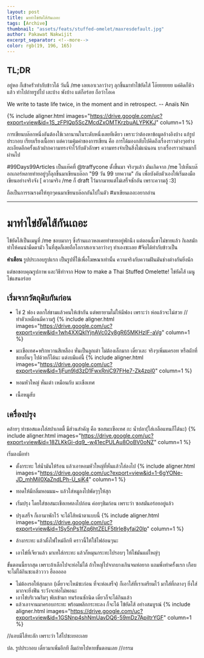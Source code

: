 ```yaml
---
layout: post
title: มาทำไข่ยัดไส้กันเถอะ 
tags: [Archive]
thumbnail: "assets/feats/stuffed-omelet/maxresdefault.jpg"
author: Pakawat Nakwijit
excerpt_separator: <!--more-->
color: rgb(19, 196, 165)
---
```


## TL;DR

อยู่หอ ก็เข้าครัวทำกับข้าวได้ วันนี้ /me เลยเอาเวลาว่างๆ ลุกขึ้นมาทำไข้ยัดไส้ โอ๊ยยยยยย แค่คิดก็หิวแล้ว ทำไปถ่ายรูปไป เละบ้าง พังบ้าง แต่ก็อร่อย ถือว่าโอเค
<!--more-->

<div class="blockquote">
We write to taste life twice, in the moment and in retrospect.
-- Anaïs Nin</div>

{% include aligner.html images="https://drive.google.com/uc?export=view&id=1S_zFPlQp5ScZMcdZxOMTKrzbuALYPKKJ" column=1 %}

การเขียนบล๊อกหนึ่งอันต้องใช้เวลานานในระดับหนึ่งเลยทีเดียว เพราะว่าต้องหาข้อมูลอ้างอิงบ้าง แก้รูปประกอบ เรียบเรียงเนื้อหา แต่ความคุ้มค่าของการเขียน คือ การได้มองกลับไปคิดถึงเรื่องราวต่างๆอย่างละเอียดอีกครั้งแล้วฝากความทรงจำไว้กับตัวอักษร ความทรงจำเป็นสิ่งไม่แน่นอน บางเรื่องราวผ่านมาก็ผ่านไป

<span class="tag-en">#99Days99Articles</span> เป็นแท๊คที่ @traffycone ตั้งขึ้นมา จริงๆแล้ว มันเกิดจาก /me ไปเห็นบล๊อกเกอร์หลายท่ายอยู่ๆก็ลุกขึ้นมาเขียนบล๊อก "99 วัน 99 บทความ" กัน เพื่อบังคับตัวเองให้เริ่มลงมือเขียนอย่างจริงจัง [ ความจริง /me ก็ draft ไว้มากมายแต่ไม่เสร็จซักอัน เพราะความอู้ :3]

ถือเป็นการรณรงค์ให้ทุกๆคนมาเขียนบล๊อกกันไปในตัว <span class="tag-en">#มาเขียนเถอะอยากอ่าน</span>

----------------

# มาทำไข่ยัดไส้กันเถอะ

ไข้ยัดไส้เป็นเมนูที่ /me ชอบมากๆ ซึ่งร้านแถวหอเคยทำขายอยู่พักนึง แต่ตอนนี้เขาไม่ขายแล้ว กิเลสมักทำให้คนน่ามืดตามัว ในที่สุดก็เลยถือโอกาสเอาเวลาว่างๆ ทำเองซะเลย <span class="tag-en">#จีบได้ทำกับข้าวเป็น</span>

**คำเตือน** รูปประกอบรูปแรก เป็นรูปที่ใช้เพื่อโฆษณาเท่านั้น ความจริงกับความฝันมันช่างต่างกันยิ่งนัก

แต่ขอขอบคุณรูปภาพ และวิธีทำจาก How to make a Thai Stuffed Omelette! ไข่ยัดไส้ เมนูไข่แสนอร่อย

## เริ่มจากวัตถุดิบกันก่อน
* ไข่ 2 ฟอง ตอกใส่ชามแล้วคนให้เข้ากัน แต่พยายามไม่ให้มีฟอง เพราะว่า ห่อแล้วจะไม่สวย //ทำตัวเหมือนมีความรู้
{% include aligner.html images="https://drive.google.com/uc?export=view&id=1wh4XXQklYjnAVc02y8gR65MKHzIF-aVg" column=1 %}

* มะเขือเทศ+พริกหวานสีเหลือง หั่นเป็นลูกเต๋า ไม่ต้องเล็กมาก เดี๋ยวเละ จริงๆเพิ่มแครอท หรือผักที่ชอบอื่นๆ ไปด้วยก็ได้นะ แต่งบมีแค่นี้
{% include aligner.html images="https://drive.google.com/uc?export=view&id=1jFun9Id3zD1FwxRniC97FHe7-Zk4zpI0" column=1 %}

* หอมหัวใหญ่ หั่นเต๋า เหมือนกับ มะเขือเทศ
* เนื้อหมูสับ

## เครื่องปรุง

คล้ายๆ ทำซอสแดงใส่สปาเกตตี้ มีส่วนสำคัญ คือ ซอสมะเขือเทศ กะ น้ำปลา(ใส่เกลือแทนก็ได้นะ)
{% include aligner.html images="https://drive.google.com/uc?export=view&id=18ZLKkGi-dq9_-w41ecPULAu8OoBV0oNZ" column=1 %}


เริ่มลงมือทำ
* ตั้งกระทะ ใส่น้ำมันให้ร้อน แล้วเอาหอมหัวใหญ่ที่หั่นแล้วใส่ลงไป
{% include aligner.html images="https://drive.google.com/uc?export=view&id=1-6gYONe-JD_mhMiI0XaZndLPh-U_siK4" column=1 %}

* ทอดให้มีกลิ่มหอมมม~ แล้วใส่หมูลงไปพัดๆๆให้สุก
* เริ่มปรุง โดยใส่ซอสมะเขือเทศลงไปก่อน ค่อยๆชิมก่อน เพราะว่า ซอสมันอร่อยอยู่แล้ว
* ปรุงเสร็จ ก็เอามาพักไว้ จะได้ไส้หน้าตาแบบนี้
{% include aligner.html images="https://drive.google.com/uc?export=view&id=1Sy5nPs1fZq6htZELF5tlrIe8yfai20lp" column=1 %}

* ล้างกระทะ แล้วตั้งไฟใหม่อีกที คราวนี้ให้ใช้ไฟอ่อนๆนะ
* เอาไข่ที่เจียวแล้ว มาเทใส่กระทะ แล้วก็หมุนกระทะไปรอบๆ ให้ไข่มันแผ่ใหญ่ๆ

ขั้นตอนนี้ยากสุด เพราะถ้าเล็กไปจะห่อไม่ได้ ถ้าใหญ่ไปจากบางเกินจนห่อยาก แถมพึ่งทำครั้งแรก เกือบจะไม่ได้กินซะแล้วววว ฮือออออ
* ไม่ต้องรอให้สุกมาก (เดี๋ยวจะไหม้ซะก่อน ที่จะห่อเสร็จ) ก็เอาใส่ที่เราเตรียมไว้ มาใส่ที่กลางๆ ยิ่งใส่มากจะยิ่งฟิน ระวังจะห่อไม่พอนะ
* เอาไข่บริเวณริมๆ พับเข้ามา ทนร้อนซักนิด เดี๋ยวก็จะได้กินแล้ว
* แล้วเอาจานมาครอบกระทะ พร้อมพลิกกระทะลง ก็จะได้ ไข้ยัดไส้ อย่างสมบูรณ์
{% include aligner.html images="https://drive.google.com/uc?export=view&id=1GSNnp4shNmUavDQ6-59mDz7ApiltrYGF" column=1 %}

//แอบมีไส้ทะลัก เพราะว่า ใส่ไปซะเยอะเลย

ปล. รูปประกอบ เดี๋ยวมาเพิ่มอีกที ลืมถ่ายไปหายขั้นตอนเลย //กรรม
